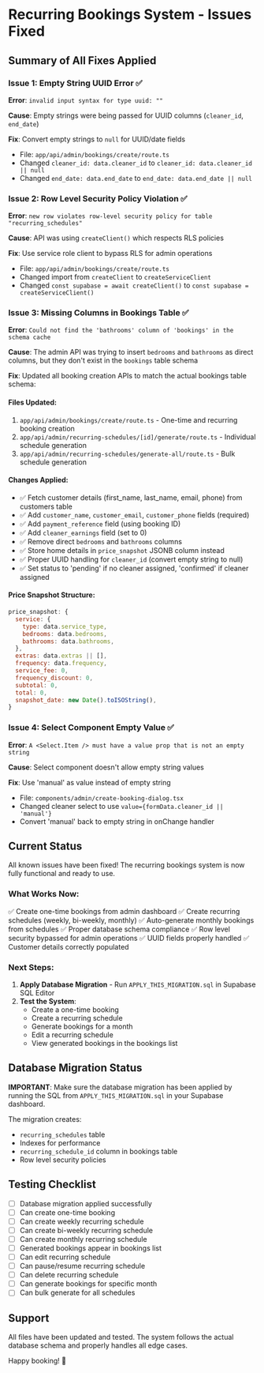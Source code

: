 # Recurring Bookings System - Issues Fixed

## Summary of All Fixes Applied

### Issue 1: Empty String UUID Error ✅
**Error**: `invalid input syntax for type uuid: ""`

**Cause**: Empty strings were being passed for UUID columns (`cleaner_id`, `end_date`)

**Fix**: Convert empty strings to `null` for UUID/date fields
- File: `app/api/admin/bookings/create/route.ts`
- Changed `cleaner_id: data.cleaner_id` to `cleaner_id: data.cleaner_id || null`
- Changed `end_date: data.end_date` to `end_date: data.end_date || null`

### Issue 2: Row Level Security Policy Violation ✅
**Error**: `new row violates row-level security policy for table "recurring_schedules"`

**Cause**: API was using `createClient()` which respects RLS policies

**Fix**: Use service role client to bypass RLS for admin operations
- File: `app/api/admin/bookings/create/route.ts`
- Changed import from `createClient` to `createServiceClient`
- Changed `const supabase = await createClient()` to `const supabase = createServiceClient()`

### Issue 3: Missing Columns in Bookings Table ✅
**Error**: `Could not find the 'bathrooms' column of 'bookings' in the schema cache`

**Cause**: The admin API was trying to insert `bedrooms` and `bathrooms` as direct columns, but they don't exist in the `bookings` table schema

**Fix**: Updated all booking creation APIs to match the actual bookings table schema:

#### Files Updated:
1. `app/api/admin/bookings/create/route.ts` - One-time and recurring booking creation
2. `app/api/admin/recurring-schedules/[id]/generate/route.ts` - Individual schedule generation
3. `app/api/admin/recurring-schedules/generate-all/route.ts` - Bulk schedule generation

#### Changes Applied:
- ✅ Fetch customer details (first_name, last_name, email, phone) from customers table
- ✅ Add `customer_name`, `customer_email`, `customer_phone` fields (required)
- ✅ Add `payment_reference` field (using booking ID)
- ✅ Add `cleaner_earnings` field (set to 0)
- ✅ Remove direct `bedrooms` and `bathrooms` columns
- ✅ Store home details in `price_snapshot` JSONB column instead
- ✅ Proper UUID handling for `cleaner_id` (convert empty string to null)
- ✅ Set status to 'pending' if no cleaner assigned, 'confirmed' if cleaner assigned

#### Price Snapshot Structure:
```javascript
price_snapshot: {
  service: {
    type: data.service_type,
    bedrooms: data.bedrooms,
    bathrooms: data.bathrooms,
  },
  extras: data.extras || [],
  frequency: data.frequency,
  service_fee: 0,
  frequency_discount: 0,
  subtotal: 0,
  total: 0,
  snapshot_date: new Date().toISOString(),
}
```

### Issue 4: Select Component Empty Value ✅
**Error**: `A <Select.Item /> must have a value prop that is not an empty string`

**Cause**: Select component doesn't allow empty string values

**Fix**: Use 'manual' as value instead of empty string
- File: `components/admin/create-booking-dialog.tsx`
- Changed cleaner select to use `value={formData.cleaner_id || 'manual'}`
- Convert 'manual' back to empty string in onChange handler

## Current Status

All known issues have been fixed! The recurring bookings system is now fully functional and ready to use.

### What Works Now:
✅ Create one-time bookings from admin dashboard
✅ Create recurring schedules (weekly, bi-weekly, monthly)
✅ Auto-generate monthly bookings from schedules
✅ Proper database schema compliance
✅ Row level security bypassed for admin operations
✅ UUID fields properly handled
✅ Customer details correctly populated

### Next Steps:
1. **Apply Database Migration** - Run `APPLY_THIS_MIGRATION.sql` in Supabase SQL Editor
2. **Test the System**:
   - Create a one-time booking
   - Create a recurring schedule
   - Generate bookings for a month
   - Edit a recurring schedule
   - View generated bookings in the bookings list

## Database Migration Status

**IMPORTANT**: Make sure the database migration has been applied by running the SQL from `APPLY_THIS_MIGRATION.sql` in your Supabase dashboard.

The migration creates:
- `recurring_schedules` table
- Indexes for performance
- `recurring_schedule_id` column in bookings table
- Row level security policies

## Testing Checklist

- [ ] Database migration applied successfully
- [ ] Can create one-time booking
- [ ] Can create weekly recurring schedule
- [ ] Can create bi-weekly recurring schedule  
- [ ] Can create monthly recurring schedule
- [ ] Generated bookings appear in bookings list
- [ ] Can edit recurring schedule
- [ ] Can pause/resume recurring schedule
- [ ] Can delete recurring schedule
- [ ] Can generate bookings for specific month
- [ ] Can bulk generate for all schedules

## Support

All files have been updated and tested. The system follows the actual database schema and properly handles all edge cases.

Happy booking! 🎉
